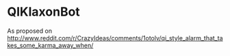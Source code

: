 QIKlaxonBot
===========

As proposed on http://www.reddit.com/r/CrazyIdeas/comments/1otolv/qi_style_alarm_that_takes_some_karma_away_when/
